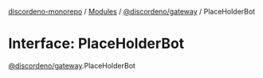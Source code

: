 [discordeno-monorepo](../README.md) / [Modules](../modules.md) / [@discordeno/gateway](../modules/discordeno_gateway.md) / PlaceHolderBot

# Interface: PlaceHolderBot

[@discordeno/gateway](../modules/discordeno_gateway.md).PlaceHolderBot
